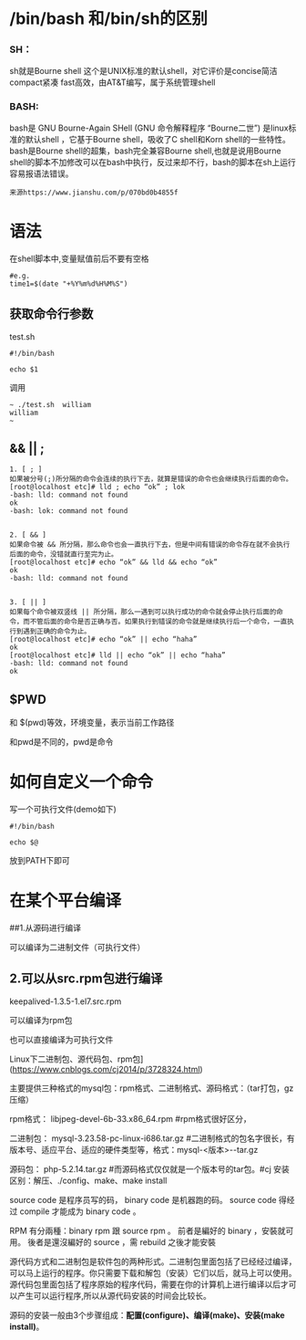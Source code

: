 # /bin/bash 和/bin/sh的区别

### SH：

sh就是Bourne shell
 这个是UNIX标准的默认shell，对它评价是concise简洁 compact紧凑  fast高效，由AT&T编写，属于系统管理shell

### BASH:

bash是 GNU Bourne-Again SHell  (GNU 命令解释程序 “Bourne二世”)
 是linux标准的默认shell ，它基于Bourne shell，吸收了C shell和Korn shell的一些特性。bash是Bourne shell的超集，bash完全兼容Bourne shell,也就是说用Bourne shell的脚本不加修改可以在bash中执行，反过来却不行，bash的脚本在sh上运行容易报语法错误。

```
来源https://www.jianshu.com/p/070bd0b4855f
```

# 语法

在shell脚本中,变量赋值前后不要有空格

```shell
#e.g.
time1=$(date "+%Y%m%d%H%M%S")
```

## 获取命令行参数

test.sh

```shell
#!/bin/bash

echo $1
```

调用

```
~ ./test.sh  william
william
~ 
```

## &&   ||   ;

```
1. [ ; ] 
如果被分号(;)所分隔的命令会连续的执行下去，就算是错误的命令也会继续执行后面的命令。 
[root@localhost etc]# lld ; echo “ok” ; lok 
-bash: lld: command not found 
ok 
-bash: lok: command not found


2. [ && ] 
如果命令被 && 所分隔，那么命令也会一直执行下去，但是中间有错误的命令存在就不会执行后面的命令，没错就直行至完为止。 
[root@localhost etc]# echo “ok” && lld && echo “ok” 
ok 
-bash: lld: command not found


3. [ || ] 
如果每个命令被双竖线 || 所分隔，那么一遇到可以执行成功的命令就会停止执行后面的命令，而不管后面的命令是否正确与否。如果执行到错误的命令就是继续执行后一个命令，一直执行到遇到正确的命令为止。 
[root@localhost etc]# echo “ok” || echo “haha” 
ok 
[root@localhost etc]# lld || echo “ok” || echo “haha” 
-bash: lld: command not found 
ok
```

## \$PWD

和 $(pwd)等效，环境变量，表示当前工作路径

和pwd是不同的，pwd是命令



# 如何自定义一个命令

写一个可执行文件(demo如下)

```shell
#!/bin/bash

echo $@
```

放到PATH下即可



# 在某个平台编译

##1.从源码进行编译

可以编译为二进制文件（可执行文件）



## 2.可以从src.rpm包进行编译

keepalived-1.3.5-1.el7.src.rpm 

可以编译为rpm包

也可以直接编译为可执行文件



Linux下二进制包、源代码包、rpm包](https://www.cnblogs.com/cj2014/p/3728324.html)

主要提供三种格式的mysql包：rpm格式、二进制格式、源码格式：（tar打包，gz压缩）

rpm格式： libjpeg-devel-6b-33.x86_64.rpm    #rpm格式很好区分，

二进制包： mysql-3.23.58-pc-linux-i686.tar.gz  #二进制格式的包名字很长，有版本号、适应平台、适应的硬件类型等，格式：mysql-<版本>-<OS>-tar.gz

源码包：   php-5.2.14.tar.gz               #而源码格式仅仅就是一个版本号的tar包。#cj 安装区别：解压、./config、make、make install

 

source code 是程序员写的码， 
binary code 是机器跑的码。 
source code 得经过 compile 才能成为 binary code 。 

RPM 有分兩種：binary rpm 跟 source rpm 。 
前者是編好的 binary ，安裝就可用。 
後者是還沒編好的 source ，需 rebuild 之後才能安裝

 

源代码方式和二进制包是软件包的两种形式。二进制包里面包括了已经经过编译，可以马上运行的程序。你只需要下载和解包（安装）它们以后，就马上可以使用。源代码包里面包括了程序原始的程序代码，需要在你的计算机上进行编译以后才可以产生可以运行程序,所以从源代码安装的时间会比较长。

 

源码的安装一般由3个步骤组成：**配置(configure)、编译(make)、安装(make install)**。